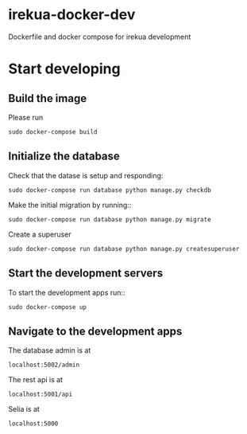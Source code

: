 # irekua-docker-dev
Dockerfile and docker compose for irekua development

# Start developing

## Build the image

Please run

    sudo docker-compose build
  
  
## Initialize the database

Check that the datase is setup and responding:

    sudo docker-compose run database python manage.py checkdb

Make the initial migration by running::

    sudo docker-compose run database python manage.py migrate
  
Create a superuser

    sudo docker-compose run database python manage.py createsuperuser
  
  
## Start the development servers

To start the development apps run::

    sudo docker-compose up
    
## Navigate to the development apps

The database admin is at

    localhost:5002/admin
    
The rest api is at

    localhost:5001/api
    
 Selia is at
 
    localhost:5000
